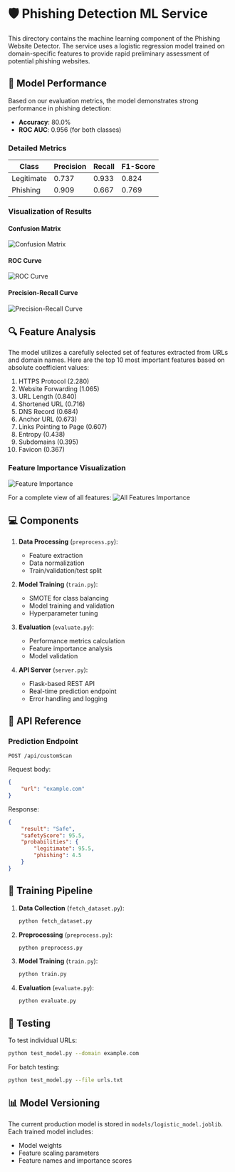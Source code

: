 # 🛡 Phishing Detection ML Service

This directory contains the machine learning component of the Phishing Website Detector. The service uses a logistic regression model trained on domain-specific features to provide rapid preliminary assessment of potential phishing websites.

## 🎯 Model Performance

Based on our evaluation metrics, the model demonstrates strong performance in phishing detection:

- **Accuracy**: 80.0%
- **ROC AUC**: 0.956 (for both classes)

### Detailed Metrics

| Class      | Precision | Recall | F1-Score |
|------------|-----------|---------|----------|
| Legitimate | 0.737     | 0.933   | 0.824    |
| Phishing   | 0.909     | 0.667   | 0.769    |

### Visualization of Results

#### Confusion Matrix
![Confusion Matrix](../docs/assets/confusion_matrix.png)

#### ROC Curve
![ROC Curve](../docs/assets/roc_curve.png)

#### Precision-Recall Curve
![Precision-Recall Curve](../docs/assets/precision_recall_curve.png)

## 🔍 Feature Analysis

The model utilizes a carefully selected set of features extracted from URLs and domain names. Here are the top 10 most important features based on absolute coefficient values:

1. HTTPS Protocol (2.280)
2. Website Forwarding (1.065)
3. URL Length (0.840)
4. Shortened URL (0.716)
5. DNS Record (0.684)
6. Anchor URL (0.673)
7. Links Pointing to Page (0.607)
8. Entropy (0.438)
9. Subdomains (0.395)
10. Favicon (0.367)

### Feature Importance Visualization
![Feature Importance](../docs/assets/feature_importance.png)

For a complete view of all features:
![All Features Importance](../docs/assets/feature_importance_all.png)

## 💻 Components

1. **Data Processing** (`preprocess.py`):
   - Feature extraction
   - Data normalization
   - Train/validation/test split

2. **Model Training** (`train.py`):
   - SMOTE for class balancing
   - Model training and validation
   - Hyperparameter tuning

3. **Evaluation** (`evaluate.py`):
   - Performance metrics calculation
   - Feature importance analysis
   - Model validation

4. **API Server** (`server.py`):
   - Flask-based REST API
   - Real-time prediction endpoint
   - Error handling and logging

## 🔧 API Reference

### Prediction Endpoint
```http
POST /api/customScan
```

Request body:
```json
{
    "url": "example.com"
}
```

Response:
```json
{
    "result": "Safe",
    "safetyScore": 95.5,
    "probabilities": {
        "legitimate": 95.5,
        "phishing": 4.5
    }
}
```

## 🚀 Training Pipeline

1. **Data Collection** (`fetch_dataset.py`):
   ```bash
   python fetch_dataset.py
   ```

2. **Preprocessing** (`preprocess.py`):
   ```bash
   python preprocess.py
   ```

3. **Model Training** (`train.py`):
   ```bash
   python train.py
   ```

4. **Evaluation** (`evaluate.py`):
   ```bash
   python evaluate.py
   ```

## 🧪 Testing

To test individual URLs:
```bash
python test_model.py --domain example.com
```

For batch testing:
```bash
python test_model.py --file urls.txt
```

## 📊 Model Versioning

The current production model is stored in `models/logistic_model.joblib`. Each trained model includes:

- Model weights
- Feature scaling parameters
- Feature names and importance scores